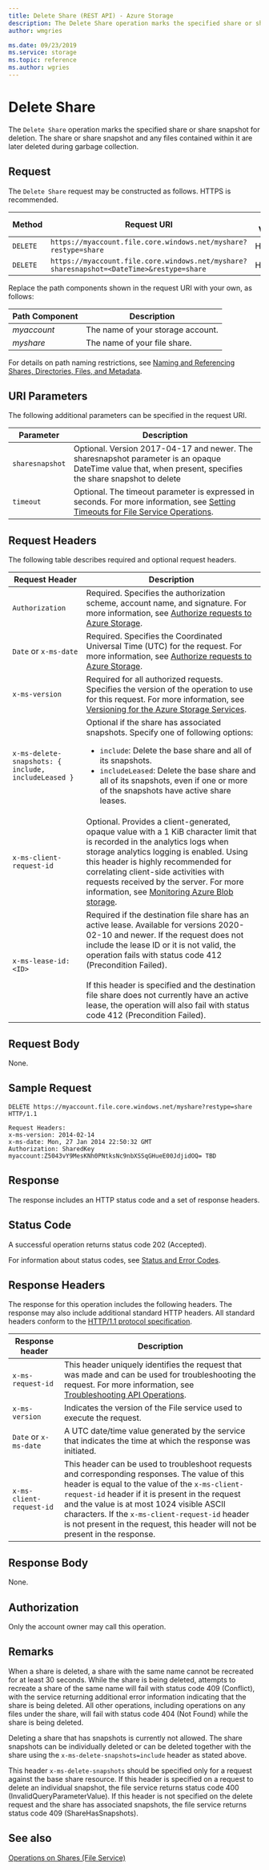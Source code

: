 ```yaml
---
title: Delete Share (REST API) - Azure Storage
description: The Delete Share operation marks the specified share or share snapshot for deletion. The share or share snapshot and any files contained within it are later deleted during garbage collection. 
author: wmgries

ms.date: 09/23/2019
ms.service: storage
ms.topic: reference
ms.author: wgries
---
```


# Delete Share
The `Delete Share` operation marks the specified share or share snapshot for deletion. The share or share snapshot and any files contained within it are later deleted during garbage collection.  
  
## Request  
The `Delete Share` request may be constructed as follows. HTTPS is recommended.  
  
|Method|Request URI|HTTP Version|  
|------------|-----------------|------------------|  
|`DELETE`|`https://myaccount.file.core.windows.net/myshare?restype=share`|HTTP/1.1|  
|`DELETE`|`https://myaccount.file.core.windows.net/myshare?sharesnapshot=<DateTime>&restype=share`|HTTP/1.1|  
  
 Replace the path components shown in the request URI with your own, as follows:  
  
|Path Component|Description|  
|--------------------|-----------------|  
|*myaccount*|The name of your storage account.|  
|*myshare*|The name of your file share.|  
  
For details on path naming restrictions, see [Naming and Referencing Shares, Directories, Files, and Metadata](Naming-and-Referencing-Shares--Directories--Files--and-Metadata.md).  
  
## URI Parameters  
The following additional parameters can be specified in the request URI.  
  
|Parameter|Description|  
|---------------|-----------------|  
|`sharesnapshot`|Optional. Version 2017-04-17 and newer. The sharesnapshot parameter is an opaque DateTime value that, when present, specifies the share snapshot to delete |
|`timeout`|Optional. The timeout parameter is expressed in seconds.  For more information, see [Setting Timeouts for File Service Operations](Setting-Timeouts-for-File-Service-Operations.md).|
  
## Request Headers  
 The following table describes required and optional request headers.  
  
|Request Header|Description|  
|--------------------|-----------------|  
|`Authorization`|Required. Specifies the authorization scheme, account name, and signature. For more information, see [Authorize requests to Azure Storage](authorize-requests-to-azure-storage.md).|  
|`Date` or `x-ms-date`|Required. Specifies the Coordinated Universal Time (UTC) for the request. For more information, see [Authorize requests to Azure Storage](authorize-requests-to-azure-storage.md).|  
|`x-ms-version`|Required for all authorized requests. Specifies the version of the operation to use for this request. For more information, see [Versioning for the Azure Storage Services](Versioning-for-the-Azure-Storage-Services.md).|  
|`x-ms-delete-snapshots: { include, includeLeased }`| Optional if the share has associated snapshots. Specify one of following options:<br /><ul><li>`include`: Delete the base share and all of its snapshots.</li><li>`includeLeased`: Delete the base share and all of its snapshots, even if one or more of the snapshots have active share leases.</li></ul> |
|`x-ms-client-request-id`|Optional. Provides a client-generated, opaque value with a 1 KiB character limit that is recorded in the analytics logs when storage analytics logging is enabled. Using this header is highly recommended for correlating client-side activities with requests received by the server. For more information, see [Monitoring Azure Blob storage](/azure/storage/blobs/monitor-blob-storage).|
|`x-ms-lease-id: <ID>`|Required if the destination file share has an active lease. Available for versions 2020-02-10 and newer. If the request does not include the lease ID or it is not valid, the operation fails with status code 412 (Precondition Failed).<br /><br /> If this header is specified and the destination file share does not currently have an active lease, the operation will also fail with status code 412 (Precondition Failed).|
  
## Request Body  
None.  
  
## Sample Request  
  
```  
DELETE https://myaccount.file.core.windows.net/myshare?restype=share HTTP/1.1  
  
Request Headers:  
x-ms-version: 2014-02-14  
x-ms-date: Mon, 27 Jan 2014 22:50:32 GMT  
Authorization: SharedKey myaccount:Z5043vY9MesKNh0PNtksNc9nbXSSqGHueE00JdjidOQ= TBD  
```  
  
## Response  
The response includes an HTTP status code and a set of response headers.  
  
## Status Code  
A successful operation returns status code 202 (Accepted).  
  
For information about status codes, see [Status and Error Codes](Status-and-Error-Codes2.md).  
  
## Response Headers  
The response for this operation includes the following headers. The response may also include additional standard HTTP headers. All standard headers conform to the [HTTP/1.1 protocol specification](https://go.microsoft.com/fwlink/?LinkId=73147).  
  
|Response header|Description|  
|---------------------|-----------------|  
|`x-ms-request-id`|This header uniquely identifies the request that was made and can be used for troubleshooting the request. For more information, see [Troubleshooting API Operations](Troubleshooting-API-Operations.md).|  
|`x-ms-version`|Indicates the version of the File service used to execute the request.|  
|`Date` or `x-ms-date`|A UTC date/time value generated by the service that indicates the time at which the response was initiated.|
|`x-ms-client-request-id`|This header can be used to troubleshoot requests and corresponding responses. The value of this header is equal to the value of the `x-ms-client-request-id` header if it is present in the request and the value is at most 1024 visible ASCII characters. If the `x-ms-client-request-id` header is not present in the request, this header will not be present in the response.|  
  
## Response Body  
None.  
  
## Authorization  
Only the account owner may call this operation.  
  
## Remarks  
When a share is deleted, a share with the same name cannot be recreated for at least 30 seconds. While the share is being deleted, attempts to recreate a share of the same name will fail with status code 409 (Conflict), with the service returning additional error information indicating that the share is being deleted. All other operations, including operations on any files under the share, will fail with status code 404 (Not Found) while the share is being deleted.  

Deleting a share that has snapshots is currently not allowed. The share snapshots can be individually deleted or can be deleted together with the share using the `x-ms-delete-snapshots=include` header as stated above.

This header `x-ms-delete-snapshots` should be specified only for a request against the base share resource. If this header is specified on a request to delete an individual snapshot, the file service returns status code 400 (InvalidQueryParameterValue). If this header is not specified on the delete request and the share has associated snapshots, the file service returns status code 409 (ShareHasSnapshots).
  
## See also  
[Operations on Shares (File Service)](Operations-on-Shares--File-Service-.md)
